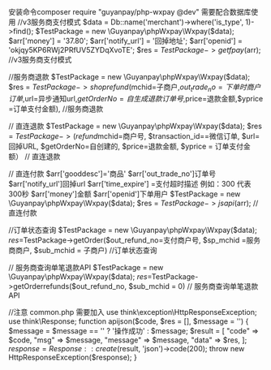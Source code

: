   
  安装命令composer require "guyanpay/php-wxpay @dev"
  需要配合数据库使用
  //v3服务商支付模式
  $data = Db::name('merchant')->where('is_type', 1)->find();
  $TestPackage = new \Guyanpay\phpWxpay\Wxpay($data);
  $arr['money'] = '37.80';
  $arr['notify_url'] = '回掉地址';
  $arr['openid'] = 'okjqy5KP6RWj2PRfUV5ZYDqXvoTE';
  $res = $TestPackage->getfpay($arr);
  //v3服务商支付模式



  //服务商退款
  $TestPackage = new \Guyanpay\phpWxpay\Wxpay($data);
  $res = $TestPackage->shoprefund($mchid=子商户,$out_trade_no =下单时商户订单,$url=异步通知url,$getOrderNo =自生成退款订单号,$price=退款金额,$yprice =订单支付金额),
  //服务商退款

  // 直连退款
   $TestPackage = new \Guyanpay\phpWxpay\Wxpay($data);
  $res = $TestPackage->(refund$mchid=商户号, $transaction_id==微信订单, $url=回掉URL, $getOrderNo=自创建的, $price=退款金额, $yprice = 订单支付金额）
  // 直连退款

// 直连付款
 $arr['gooddesc']='商品'
 $arr['out_trade_no']订单号
 $arr['notify_url']回掉url
 $arr['time_expire'] =支付超时描述 例如：300 代表300秒
 $arr['money']金额
 $arr['openid']下单用户
 $TestPackage = new \Guyanpay\phpWxpay\Wxpay($data);
 $res = $TestPackage->jsapi($arr);
 // 直连付款
  
 //订单状态查询
  $TestPackage = new \Guyanpay\phpWxpay\Wxpay($data);
  $res=$TestPackage->getOrder($out_refund_no=支付商户号, $sp_mchid =服务商商户, $sub_mchid = 子商户)
 //订单状态查询


 // 服务商查询单笔退款API
  $TestPackage = new \Guyanpay\phpWxpay\Wxpay($data);
  $res=$TestPackage->getOrderrefunds($out_refund_no, $sub_mchid = 0)
 // 服务商查询单笔退款API



//注意 
common.php 需要加入 
use think\exception\HttpResponseException;
use think\Response;
function apijson($code, $res = [], $message = '') {
  $message = $message == '' ? '操作成功' : $message;
  $result = [
    "code" => $code,
    "msg" => $message,
    "message" => $message,
    "data" => $res,
  ];
  $response = Response::create($result, 'json')->code(200);
  throw new HttpResponseException($response);
}




